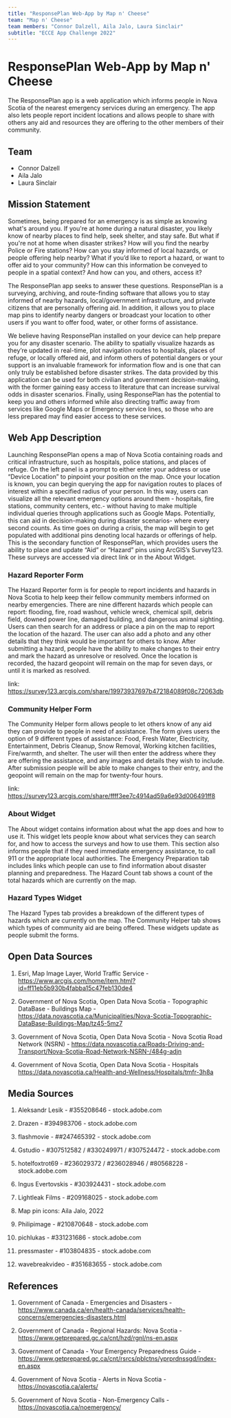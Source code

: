 ```yaml
---
title: "ResponsePlan Web-App by Map n' Cheese"
team: "Map n' Cheese"
team members: "Connor Dalzell, Aila Jalo, Laura Sinclair"
subtitle: "ECCE App Challenge 2022" 
---
```


# ResponsePlan Web-App by Map n' Cheese

The ResponsePlan app is a web application which informs people in Nova Scotia of the nearest emergency services during an emergency. The app also lets people report incident locations and allows people to share with others any aid and resources they are offering to the other members of their community. 

## Team

- Connor Dalzell
- Aila Jalo
- Laura Sinclair

## Mission Statement

Sometimes, being prepared for an emergency is as simple as knowing what's around you. If you're at home during a natural disaster, you likely know of nearby places to find help, seek shelter, and stay safe. But what if you're not at home when disaster strikes? How will you find the nearby Police or Fire stations? How can you stay informed of local hazards, or people offering help nearby? What if you’d like to report a hazard, or want to offer aid to your community? How can this information be conveyed to people in a spatial context? And how can you, and others, access it? 
 
The ResponsePlan app seeks to answer these questions. ResponsePlan is a surveying, archiving, and route-finding software that allows you to stay informed of nearby hazards, local/government infrastructure, and private citizens that are personally offering aid. In addition, it allows you to place map pins to identify nearby dangers or broadcast your location to other users if you want to offer food, water, or other forms of assistance. 
 
We believe having ResponsePlan installed on your device can help prepare you for any disaster scenario. The ability to spatially visualize hazards as they’re updated in real-time, plot navigation routes to hospitals, places of refuge, or locally offered aid, and inform others of potential dangers or your support is an invaluable framework for information flow and is one that can only truly be established before disaster strikes. The data provided by this application can be used for both civilian and government decision-making, with the former gaining easy access to literature that can increase survival odds in disaster scenarios. Finally, using ResponsePlan has the potential to keep you and others informed while also directing traffic away from services like Google Maps or Emergency service lines, so those who are less prepared may find easier access to these services. 


## Web App Description

Launching ResponsePlan opens a map of Nova Scotia containing roads and critical infrastructure, such as hospitals, police stations, and places of refuge. On the left panel is a prompt to either enter your address or use “Device Location” to pinpoint your position on the map. Once your location is known, you can begin querying the app for navigation routes to places of interest within a specified radius of your person. In this way, users can visualize all the relevant emergency options around them - hospitals, fire stations, community centers, etc.- without having to make multiple individual queries through applications such as Google Maps. Potentially, this can aid in decision-making during disaster scenarios- where every second counts. 
As time goes on during a crisis, the map will begin to get populated with additional pins denoting local hazards or offerings of help. This is the secondary function of ResponsePlan, which provides users the ability to place and update “Aid” or “Hazard” pins using ArcGIS’s Survey123. These surveys are accessed via direct link or in the About Widget.

### Hazard Reporter Form

The Hazard Reporter form is for people to report incidents and hazards in Nova Scotia to help keep their fellow community members informed on nearby emergencies. There are nine different hazards which people can report: flooding, fire, road washout, vehicle wreck, chemical spill, debris field, downed power line, damaged building, and dangerous animal sighting. Users can then search for an address or place a pin on the map to report the location of the hazard. The user can also add a photo and any other details that they think would be important for others to know. After submitting a hazard, people have the ability to make changes to their entry and mark the hazard as unresolve or resolved. Once the location is recorded, the hazard geopoint will remain on the map for seven days, or until it is marked as resolved.

link: https://survey123.arcgis.com/share/19973937697b472184089f08c72063db

### Community Helper Form

The Community Helper form allows people to let others know of any aid they can provide to people in need of assistance. The form gives users the option of 9 different types of assistance: Food, Fresh Water, Electricity, Entertainment, Debris Cleanup, Snow Removal, Working kitchen facilities, Fire/warmth, and shelter. The user will then enter the address where they are offering the assistance, and any images and details they wish to include. After submission people will be able to make changes to their entry, and the geopoint will remain on the map for twenty-four hours. 

link: https://survey123.arcgis.com/share/ffff3ee7c4914ad59a6e93d006491ff8

### About Widget

The About widget contains information about what the app does and how to use it. This widget lets people know about what services they can search for, and how to access the surveys and how to use them. This section also informs people that if they need immediate emergency assistance, to call 911 or the appropriate local authorities. The Emergency Preparation tab includes links which people can use to find information about disaster planning and preparedness. The Hazard Count tab shows a count of the total hazards which are currently on the map. 

### Hazard Types Widget

The Hazard Types tab provides a breakdown of the different types of hazards which are currently on the map. The Community Helper tab shows which types of community aid are being offered. These widgets update as people submit the forms.


## Open Data Sources

1. Esri, Map Image Layer, World Traffic Service - https://www.arcgis.com/home/item.html?id=ff11eb5b930b4fabba15c47feb130de4

2. Government of Nova Scotia, Open Data Nova Scotia - Topographic DataBase - Buildings Map - https://data.novascotia.ca/Municipalities/Nova-Scotia-Topographic-DataBase-Buildings-Map/tz45-5mz7

3. Government of Nova Scotia, Open Data Nova Scotia - Nova Scotia Road Network (NSRN) - https://data.novascotia.ca/Roads-Driving-and-Transport/Nova-Scotia-Road-Network-NSRN-/484g-adjn

4. Government of Nova Scotia, Open Data Nova Scotia - Hospitals https://data.novascotia.ca/Health-and-Wellness/Hospitals/tmfr-3h8a

## Media Sources

1. Aleksandr Lesik - #355208646 - stock.adobe.com

2. Drazen - #394983706 - stock.adobe.com

3. flashmovie - ##247465392 - stock.adobe.com

4. Gstudio - #307512582 / #330249971 / #307524472 - stock.adobe.com

5. hotelfoxtrot69 - #236029372 / #236028946 / #80568228 - stock.adobe.com

6. Ingus Evertovskis - #303924431 - stock.adobe.com

7. Lightleak Films - #209168025 - stock.adobe.com

8. Map pin icons: Aila Jalo, 2022

9. Philipimage - #210870648 - stock.adobe.com

10. pichlukas - #331231686 - stock.adobe.com

11. pressmaster - #103804835 - stock.adobe.com

12. wavebreakvideo - #351683655 - stock.adobe.com


## References

1. Government of Canada - Emergencies and Disasters - https://www.canada.ca/en/health-canada/services/health-concerns/emergencies-disasters.html

2. Government of Canada - Regional Hazards: Nova Scotia - https://www.getprepared.gc.ca/cnt/hzd/rgnl/ns-en.aspx

3. Government of Canada - Your Emergency Preparedness Guide - https://www.getprepared.gc.ca/cnt/rsrcs/pblctns/yprprdnssgd/index-en.aspx

4. Government of Nova Scotia - Alerts in Nova Scotia - https://novascotia.ca/alerts/

5. Government of Nova Scotia - Non-Emergency Calls - https://novascotia.ca/noemergency/


























